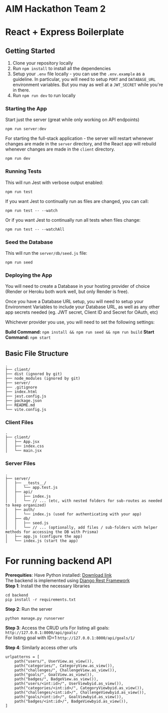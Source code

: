 # AIM Hackathon Team 2

# React + Express Boilerplate

## Getting Started

1. Clone your repository locally
2. Run `npm install` to install all the dependencies
3. Setup your `.env` file locally - you can use the `.env.example` as a guideline. In particular, you will need to setup `PORT` and `DATABASE_URL` environment variables. But you may as well at a `JWT_SECRET` while you're in there.
4. Run `npm run dev` to run locally


### Starting the App

Start just the server (great while only working on API endpoints)
```
npm run server:dev
```

For starting the full-stack application - the server will restart whenever changes are made in the `server` directory, and the React app will rebuild whenever changes are made in the `client` directory.

```
npm run dev
```

### Running Tests

This will run Jest with verbose output enabled:
```
npm run test
```

If you want Jest to continually run as files are changed, you can call:
```
npm run test -- --watch
```

Or if you want Jest to continually run all tests when files change:
```
npm run test -- --watchAll
```

### Seed the Database

This will run the `server/db/seed.js` file:
```
npm run seed
```

### Deploying the App

You will need to create a Database in your hosting provider of choice (Render or Heroku both work well, but only Render is free).

Once you have a Database URL setup, you will need to setup your Environment Variables to include your Database URL, as well as any other app secrets needed (eg. JWT secret, Client ID and Secret for OAuth, etc)

Whichever provider you use, you will need to set the following settings:

**Build Command:** `npm install && npm run seed && npm run build`
**Start Command:** `npm start`

## Basic File Structure
```
.
├── client/
├── dist (ignored by git)
├── node_modules (ignored by git)
├── server/
├── .gitignore
├── index.html
├── jest.config.js
├── package.json
├── README.md
└── vite.config.js
```

### Client Files

```
.
├── client/
│   ├── App.jsx
│   ├── index.css
│   └── main.jsx
```

### Server Files

```
.
├── server/
│   ├── __tests__/
│   │   └── app.test.js
│   ├── api/
│   │   ├── index.js
│   │   └── // ... (etc, with nested folders for sub-routes as needed to keep organized)
│   ├── auth/
│   │   └── index.js (used for authenticating with your app)
│   ├── db/
│   │   ├── seed.js
│   │   └── // ... (optionally, add files / sub-folders with helper methods for accessing the DB with Prisma)
│   ├── app.js (configure the app)
│   └── index.js (start the app)
```

# For running backend API

**Prerequities**: Have Python installed: [Download link](https://www.python.org/downloads/)
</br>
The backend is implemented using [Django Rest Framework](https://medium.com/@bhatnagar.aman1998/creating-restful-apis-in-django-rest-framework-using-class-based-views-78202e129773) 
</br>
**Step 1**: Install the the necessary libraries
```
cd backend
pip install -r requirements.txt
```

**Step 2**: Run the server
```
python manage.py runserver
```

**Step 3**: Access the CRUD urls
For listing all goals:
```http://127.0.0.1:8000/api/goals/```
</br>
For listing goal with ID=1
```http://127.0.0.1:8000/api/goals/1/```

**Step 4**: Similarly access other urls
```
urlpatterns = [
    path("users/", UserView.as_view()),
    path("categories/", CategoryView.as_view()),
    path("challenges/", ChallengeView.as_view()),
    path("goals/", GoalView.as_view()),
    path("badges/", BadgeView.as_view()),
    path("users/<int:id>/", UserViewbyid.as_view()),
    path("categories/<int:id>/", CategoryViewbyid.as_view()),
    path("challenges/<int:id>/", ChallengeViewbyid.as_view()),
    path("goals/<int:id>/", GoalViewbyid.as_view()),
    path("badges/<int:id>/", BadgeViewbyid.as_view()),
]
```
